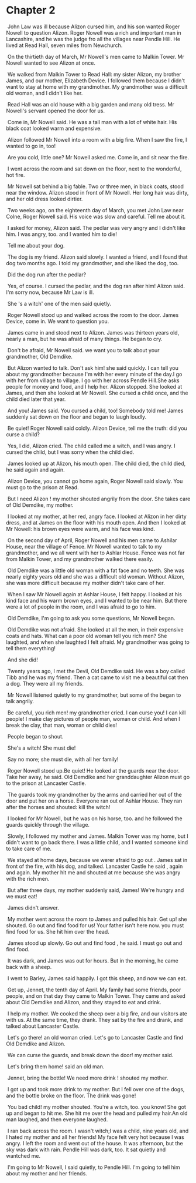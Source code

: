# Chapter 2

​	John Law was ill because Alizon cursed him, and his son wanted Roger Nowell to question Alizon. Roger Nowell was a rich and important man in Lancashire, and he was the judge fro all the villages near Pendle Hill. He lived at Read Hall, seven miles from Newchurch.

​	On the thirtieth day of March, Mr Nowell's men came to Malkin Tower. Mr Nowell wanted to see Alizon at once.

​	We walked from Malkin Tower to Read Hall: my sister Alizon, my brother James, and our mother, Elizabeth Device. I followed them because I didn't want to stay at home with my grandmother. My grandmother was a difficult old woman, and I didn't like her.

​	Read Hall was an old house with a big garden and many old tress. Mr Nowell's servant opened the door for us.

​	Come in, Mr Nowell said. He was a tall man with a lot of white hair. His black coat looked warm and expensive.

​	Alizon followed Mr Nowell into a room with a big fire. When I saw the fire, I wanted to go in, too!

​	Are you cold, little one? Mr Nowell asked me. Come in, and sit near the fire.

​	I went across the room and sat down on the floor, next to the wonderful, hot fire.

​	Mr Nowell sat behind a big fable. Two or three men, in black coats, stood near the window. Alizon stood in front of Mr Nowell. Her long hair was dirty, and her old dress looked dirtier.

​	Two weeks ago, on the eighteenth day of March, you met John Law near Colne, Roger Nowell said. His voice was slow and careful. Tell me about it.

​	I asked for money, Alizon said. The pedlar was very angry and I didn't like him. I was angry, too. and I wanted him to die!

​	Tell me about your dog.

​	The dog is my friend. Alizon said slowly. I wanted a friend, and I found that dog two months ago. I told my grandmother, and she liked the dog, too.

​	Did the dog run after the pedlar?

​	Yes, of course. I cursed the pedlar, and the dog ran after him! Alizon said. I'm sorry now, because Mr Law is ill.

​	She 's a witch' one of the men said quietly.

​	Roger Nowell stood up and walked across the room to the door. James Device, come in. We want to question you.

​	James came in and stood next to Alizon. James was thirteen years old, nearly a man, but he  was afraid of many things. He began to cry.

​	Don't be afraid, Mr Nowell said. we want you to talk about your grandmother, Old Demdike.

​	But Alizon wanted to talk. Don't ask him! she said quickly. I can tell you about my grandmother because I'm with her every minute of the day.I go with her from village to village. I go with her across Pendle Hill.She asks people for money and food, and I help her. Alizon stopped. She looked at James, and then she looked at Mr Nowell. She cursed a child once, and the child died later that year.

​	And you! James said. You cursed a child, too! Somebody told me! James suddenly sat down on the floor and began to laugh loudly.

​	Be quiet! Roger Nowell said coldly. Alizon Device, tell me the truth: did you curse a child?

​	Yes, I did, Alizon cried. The child called me a witch, and I was angry. I cursed the child, but I was sorry when the child died.

​	James looked up at Alizon, his mouth open. The child died, the child died, he said again and again.

​	Alizon Device, you cannot go home again, Roger Nowell said slowly. You must go to the prison at Read.

​	But I need Alizon ! my mother shouted angrily from the door. She takes care of Old Demdike, my mother.

​	I looked at my mother, at her red, angry face. I looked at Alizon in her dirty dress, and at James on the floor with his mouth open. And then I looked at Mr Nowell: his brown eyes were warm, and his face was kind.

​	On the second day of April, Roger Nowell and his men came to Ashilar House, near the village of Fence. Mr Nowell wanted to talk to my grandmother, and we all went with her to Ashlar House. Fence was not far from Malkin Tower, and my grandmother walked there easily.

​	Old Demdike was a little old woman with a fat face and no teeth. She was nearly eighty years old and she was a difficult old woman. Without Alizon, she was more difficult because my mother didn't take care of her.

​	When I saw Mr Nowell again at Ashlar House, I felt happy. I looked at his kind face and his warm brown eyes, and I wanted to be near him. But there were a lot of people in the room, and I was afraid to go to him.

​	Old Demdike, I'm going to ask you some questions, Mr Nowell began.

​	Old Demdike was not afraid. She looked at all the men, in their expensive coats and hats. What can a poor old woman tell you rich men? She laughted, and when she laughted I felt afraid. My grandmother was going to tell them everything!

​	And she did!

​	Twenty years ago, I met the Devil, Old Demdike said. He was a boy called Tibb and he was my friend. Then a cat came to visit me a beautiful cat then a dog. They were all my friends.

​	Mr Nowell listened quietly to my grandmother, but some of the began to talk angrily.

​	Be careful, you rich men! my grandmother cried. I can curse you! I can kill people! I make clay pictures of people man, woman or child. And when I break the clay, that man, woman or child dies!

​	People began to shout.

​	She's a witch! She must die!

​	Say no more; she must die, with all her family!

​	Roger Nowell stood up.Be quiet! He looked at the guards near the door. Take her away, he said. Old Demdike and her granddaughter Alizon must go to the prison at Lancaster Castle.

​	The guards took my grandmother by the arms and carried her out of the door and put her on a horse. Everyone ran out of Ashlar House. They ran after the horses and shouted: kill the witch!

​	I looked for Mr Nowell, but he was on his horse, too. and he followed the guards quickly through the village.

​	Slowly, I followed my mother and James. Malkin Tower was my home, but I didn't want  to go back there. I was a little child, and I wanted someone kind to take care of me.

​	We stayed at home days, because we werer afraid to go out . James sat in front of the fire, with his dog, and talked. Lancaster Castle he said , again and again. My mother hit me and shouted at me because she was angry with the rich men.

​	But after three days, my mother suddenly said, James! We're hungry and we must eat!

​	James didn't answer.

​	My mother went across the room to James and pulled his hair. Get up! she shouted. Go out and find food for us! Your father isn't here now. you must find food for us. She hit him over the head.

​	James stood up slowly. Go out and find food , he said. I must go out and find food.

​	It was dark, and James was out for hours. But in the morning, he came back with a sheep.

​	I went to Barley, James said happily. I got this sheep, and now we can eat.

​	Get up, Jennet, the tenth day of April. My family had some friends, poor people, and on that day they came to Malkin Tower. They came and asked about Old Demdike and Alizon, and they stayed to eat and drink.

​	I help my mother. We cooked the sheep over a big fire, and our visitors ate with us. At the same time, they drank. They sat by the fire and drank, and talked about Lancaster Castle.

​	Let's go there! an old woman cried. Let's go to Lancaster Castle and find Old Demdike and Alizon.

​	We can curse the guards, and break down the door! my mother said.

​	Let's bring them home! said an old man.

​	Jennet, bring the bottle! We need more drink ! shouted my mother.

​	I got up and took more drink to my mother. But I fell over one of the dogs, and the bottle broke on the floor. The drink was gone!

​	You bad child! my mother shouted. You're a witch, too. you know! She got up and began to hit me. She hit me over the head and pulled my hair.An old man laughed, and then everyone laughed.

​	I ran back across the room. I wasn't witch;I was a child, nine years old, and I hated my mother and all her friends! My face felt very hot because I was angry. I left the room and went out of the house. It was afternoon, but the sky was dark with rain. Pendle Hill was dark, too. It sat quietly and wantched me.

​	I'm going to Mr Nowell, I said quietly, to Pendle Hill. I'm going to tell him about my mother and her friends.

​	